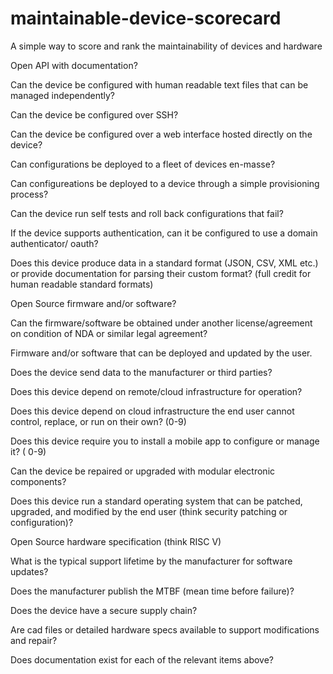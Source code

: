 # maintainable-device-scorecard

A simple way to score and rank the maintainability of devices and hardware

Open API with documentation?

Can the device be configured with human readable text files that can be managed independently?

Can the device be configured over SSH?

Can the device be configured over a web interface hosted directly on the device?

Can configurations be deployed to a fleet of devices en-masse?

Can configureations be deployed to a device through a simple provisioning process?

Can the device run self tests and roll back configurations that fail?

If the device supports authentication, can it be configured to use a domain authenticator/ oauth?

Does this device produce data in a standard format (JSON, CSV, XML etc.) or provide documentation for parsing their custom format? (full credit for human readable standard formats)

Open Source firmware and/or software?

Can the firmware/software be obtained under another license/agreement on condition of NDA or similar legal agreement?

Firmware and/or software that can be deployed and updated by the user.

Does the device send data to the manufacturer or third parties?

Does this device depend on remote/cloud infrastructure for operation?

Does this device depend on cloud infrastructure the end user cannot control, replace, or run on their own? (0-9)

Does this device require you to install a mobile app to configure or manage it? ( 0-9)

Can the device be repaired or upgraded with modular electronic components?

Does this device run a standard operating system that can be patched, upgraded, and modified by the end user (think security patching or configuration)?

Open Source hardware specification (think RISC V)

What is the typical support lifetime by the manufacturer for software updates?

Does the manufacturer publish the MTBF (mean time before failure)?

Does the device have a secure supply chain?

Are cad files or detailed hardware specs available to support modifications and repair?

Does documentation exist for each of the relevant items above?
